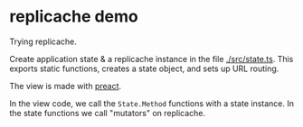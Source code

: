 # replicache demo

Trying replicache.

Create application state & a replicache instance in the file [./src/state.ts](./src/state.ts). This exports static functions, creates a state object, and sets up URL routing.

The view is made with [preact](https://preactjs.com/).

In the view code, we call the `State.Method` functions with a state instance. In the state functions we call "mutators" on replicache.
